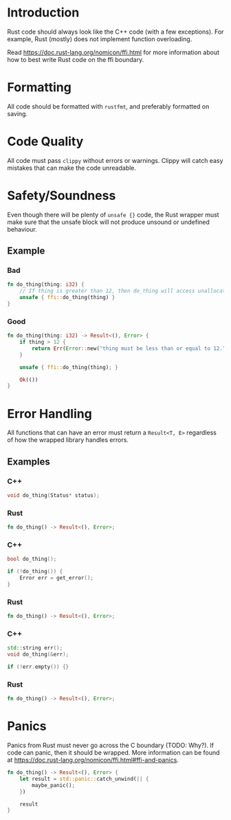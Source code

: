 Introduction
============

Rust code should always look like the C++ code (with a few exceptions). For example, Rust (mostly) does not implement function overloading.

Read https://doc.rust-lang.org/nomicon/ffi.html for more information about how to best write Rust code on the ffi boundary.

Formatting
==========

All code should be formatted with `rustfmt`, and preferably formatted on saving.

Code Quality
============

All code must pass `clippy` without errors or warnings. Clippy will catch easy mistakes that can make the code unreadable.

Safety/Soundness
================

Even though there will be plenty of `unsafe {}` code, the Rust wrapper must make sure that the unsafe block will not produce unsound or undefined behaviour.

Example
-------

### Bad

```rust
fn do_thing(thing: i32) {
    // If thing is greater than 12, then do_thing will access unallocated memory.
    unsafe { ffi::do_thing(thing) }
}
```

### Good

```rust
fn do_thing(thing: i32) -> Result<(), Error> {
    if thing > 12 {
        return Err(Error::new("thing must be less than or equal to 12."));
    }

    unsafe { ffi::do_thing(thing); }

    Ok(())
}
```

Error Handling
==============

All functions that can have an error must return a `Result<T, E>` regardless of how the wrapped library handles errors.

Examples
--------

### C++

```cpp
void do_thing(Status* status);
```

### Rust

```rust
fn do_thing() -> Result<(), Error>;
```

### C++

```cpp
bool do_thing();

if (!do_thing()) {
    Error err = get_error();
}
```

### Rust

```rust
fn do_thing() -> Result<(), Error>;
```

### C++

```cpp
std::string err();
void do_thing(&err);

if (!err.empty()) {}
```

### Rust

```rust
fn do_thing() -> Result<(), Error>;
```

Panics
======

Panics from Rust must never go across the C boundary (TODO: Why?). If code can panic, then it should be wrapped. More information can be found at https://doc.rust-lang.org/nomicon/ffi.html#ffi-and-panics.

```rust
fn do_thing() -> Result<(), Error> {
    let result = std::panic::catch_unwind(|| {
        maybe_panic();
    })

    result
}
```
